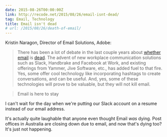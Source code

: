 ```yaml
---
date: 2015-08-26T00:00:00Z
link: http://recode.net/2015/08/26/email-isnt-dead/
tag: Email, Technology
title: Email isn't dead
# url: /2015/08/26/death-of-email/
---
```


Kristin Naragon, Director of Email Solutions, Adobe: 

> <p>There has been a lot of debate in the last couple years about <a href="http://www.pcmag.com/article2/0,2817,2486597,00.asp">whether</a> <a href="http://www.inc.com/john-brandon/why-email-will-be-obsolete-by-2020.html">email</a> is <a href="http://www.wired.com/2014/01/next-big-thing-missed-facebook-co-founder-says-email/">dead</a>. The advent of new workplace communication solutions such as Slack, Handbrake and Facebook at Work, and existing offerings from Yammer, Jive Software, etc., has added fuel to that fire. Yes, some offer cool technology like incorporating hashtags to create conversations, and can be useful. And, yes, some of these technologies will prove to be valuable, but they will not kill email.</p>

> Email is here to stay

I can't wait for the day when we're putting our Slack account on a resume instead of our email address.

It's actually quite laughable that anyone even thought Email *was* dying. Post offices in Australia are closing down due to email, and now that's dying too? It's just not happening.